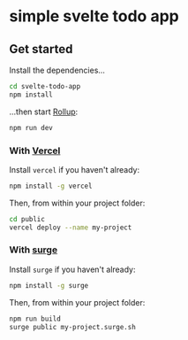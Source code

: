 # simple svelte todo app

## Get started

Install the dependencies...

```bash
cd svelte-todo-app
npm install
```

...then start [Rollup](https://rollupjs.org):

```bash
npm run dev
```

### With [Vercel](https://vercel.com)

Install `vercel` if you haven't already:

```bash
npm install -g vercel
```

Then, from within your project folder:

```bash
cd public
vercel deploy --name my-project
```

### With [surge](https://surge.sh/)

Install `surge` if you haven't already:

```bash
npm install -g surge
```

Then, from within your project folder:

```bash
npm run build
surge public my-project.surge.sh
```
